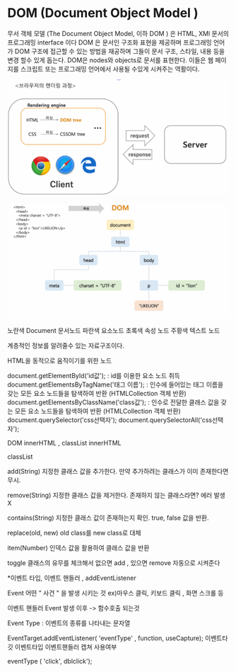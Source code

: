 # DOM (Document Object Model )

무서 객체 모델 (The Document Object Model, 이하 DOM ) 은 HTML, XMl 문서의 프로그래밍 interface 이다 DOM 은 문서인 구조화 표현을 제공하며
프로그래밍 언어가 DOM 구조에 접근할 수 있는 방법을 재공하며 그들이 문서 구조, 스타일, 내용 등을 변경 할수 있게 돕는다. DOM은 nodes와
objects로 문서를 표현한다. 이들은 웹 페이지를 스크립트 또는 프로그래밍 언어에서 사용될 수있게 시켜주는 역활이다.

![alt](DOM2.png)

![alt](DOM1.png)

노란색 Document 문서노드
파란색 요소노드
초록색 속성 노드
주황색 텍스트 노드

계층적인 정보를 알려줄수 있는 자료구조이다.

HTML을 동적으로 움직이기를 위한 노드

document.getElementById('id값'); : id를 이용한 요소 노드 취득
document.getElementsByTagName('태그 이름'); : 인수에 들어있는 태그 이름을 갖는 모든 요소 노드들을 탐색하여 반환 (HTMLCollection 객체 반환)
document.getElementsByClassName('class값'); : 인수로 전달한 클래스 값을 갖는 모든 요소 노드들을 탐색하여 반환 (HTMLCollection 객체 반환)
document.querySelector('css선택자');
document.querySelectorAll('css선택자');

DOM
innerHTML , classList
innerHTML

classList

add(String)
지정한 클래스 값을 추가한다.
만약 추가하려는 클래스가 이미 존재한다면 무시.

remove(String)
지정한 클래스 값을 제거한다.
존재하지 않는 클래스라면? 에러 발생 X

contains(String)
지정한 클래스 값이 존재하는지 확인.
true, false 값을 반환.

replace(old, new)
old class를 new class로 대체

item(Number)
인덱스 값을 활용하여 클래스 값을 반환

toggle
클래스의 유무를 체크해서 없으면 add , 있으면 remove 자동으로 시켜준다

\*이벤트 타입, 이벤트 핸들러 , addEventListener

Event
어떤 " 사건 " 을 발생 시키는 것
ex)마우스 클릭, 키보드 클릭 , 화면 스크롤 등

이벤트 핸들러
Event 발생 이후 -> 함수호출 되는것

Event Type : 이벤트의 종류를 나타내는 문자열

EventTarget.addEventListener( 'eventType' , function, useCapture);
이벤트타깃 이벤트타입 이벤트핸들러 캡쳐 사용여부

eventType ( 'click', dblclick');
